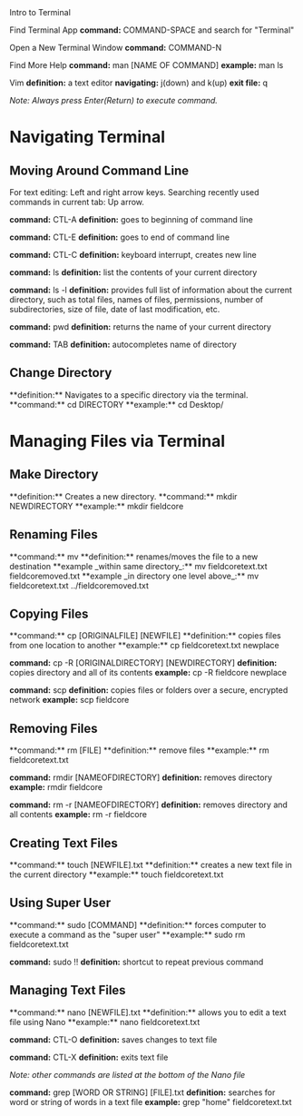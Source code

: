 </h1>Intro to Terminal</h1>

Find Terminal App
**command:**    COMMAND-SPACE and search for "Terminal"

Open a New Terminal Window
**command:**    COMMAND-N

Find More Help
**command:**    man [NAME OF COMMAND]
**example:**    man ls

Vim
**definition:** a text editor
**navigating:** j(down) and k(up)
**exit file:**  q

*Note: Always press Enter(Return) to execute command.*

<h1>Navigating Terminal</h1>
<h2>Moving Around Command Line</h2>
For text editing: Left and right arrow keys.
Searching recently used commands in current tab: Up arrow.

**command:**    CTL-A
**definition:** goes to beginning of command line

**command:**    CTL-E
**definition:** goes to end of command line

**command:**    CTL-C
**definition:** keyboard interrupt, creates new line

**command:**    ls
**definition:** list the contents of your current directory

**command:**    ls -l
**definition:** provides full list of information about the current directory, such as total files, names of files, permissions, number of subdirectories, size of file, date of last modification, etc.

**command:**    pwd
**definition:** returns the name of your current directory

**command:**    TAB
**definition:** autocompletes name of directory

<h2>Change Directory</h2>
**definition:** Navigates to a specific directory via the terminal.
**command:**    cd DIRECTORY
**example:**    cd Desktop/

<h1>Managing Files via Terminal</h1>
<h2>Make Directory</h2>
**definition:** Creates a new directory.
**command:**    mkdir NEWDIRECTORY
**example:**    mkdir fieldcore

<h2>Renaming Files</h2>
**command:**    mv
**definition:** renames/moves the file to a new destination
**example _within same directory_:** mv fieldcoretext.txt fieldcoremoved.txt
**example _in directory one level above_:** mv fieldcoretext.txt ../fieldcoremoved.txt

<h2>Copying Files</h2>
**command:**    cp [ORIGINALFILE] [NEWFILE]
**definition:** copies files from one location to another
**example:**    cp fieldcoretext.txt newplace

**command:**    cp -R [ORIGINALDIRECTORY] [NEWDIRECTORY]
**definition:** copies directory and all of its contents
**example:**    cp -R fieldcore newplace

**command:**    scp
**definition:** copies files or folders over a secure, encrypted network
**example:**    scp fieldcore

<h2>Removing Files</h2>
**command:**    rm [FILE]
**definition:** remove files
**example:**    rm fieldcoretext.txt

**command:**    rmdir [NAMEOFDIRECTORY]
**definition:** removes directory
**example:**    rmdir fieldcore

**command:**    rm -r [NAMEOFDIRECTORY]
**definition:** removes directory and all contents
**example:**    rm -r fieldcore

<h2>Creating Text Files</h2>
**command:**    touch [NEWFILE].txt
**definition:** creates a new text file in the current directory
**example:**    touch fieldcoretext.txt

<h2>Using Super User</h2>
**command:**    sudo [COMMAND]
**definition:** forces computer to execute a command as the "super user"
**example:**    sudo rm fieldcoretext.txt

**command:**    sudo !!
**definition:** shortcut to repeat previous command

<h2>Managing Text Files</h2>
**command:**    nano [NEWFILE].txt
**definition:** allows you to edit a text file using Nano
**example:**    nano fieldcoretext.txt

**command:**    CTL-O
**definition:** saves changes to text file

**command:**    CTL-X
**definition:** exits text file

*Note: other commands are listed at the bottom of the Nano file*

**command:**    grep [WORD OR STRING] [FILE].txt
**definition:** searches for word or string of words in a text file
**example:**    grep "home" fieldcoretext.txt
